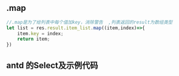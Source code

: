 ## .map

~~~javascript
//.map是为了给列表中每个值加key，消除警告  ,列表返回的result为数组类型
let list = res.result.item_list.map((item,index)=>{
    item.key = index;
    return item;
})
~~~



## antd 的Select及示例代码

~~~jsx

~~~

































